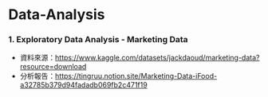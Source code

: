 # Data-Analysis

### 1. Exploratory Data Analysis - Marketing Data
* 資料來源：https://www.kaggle.com/datasets/jackdaoud/marketing-data?resource=download
* 分析報告：https://tingruu.notion.site/Marketing-Data-iFood-a32785b379d94fadadb069fb2c471f19

